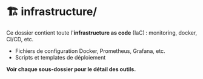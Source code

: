 # 🏗️ infrastructure/

Ce dossier contient toute l'**infrastructure as code** (IaC) : monitoring, docker, CI/CD, etc.

- Fichiers de configuration Docker, Prometheus, Grafana, etc.
- Scripts et templates de déploiement

**Voir chaque sous-dossier pour le détail des outils.**
